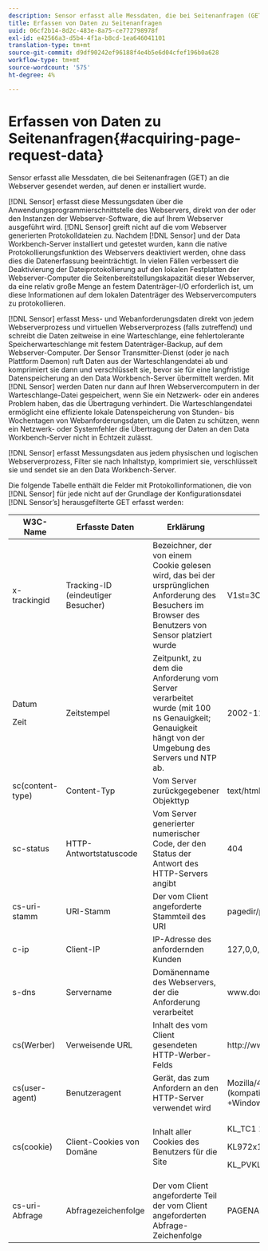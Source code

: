 ```yaml
---
description: Sensor erfasst alle Messdaten, die bei Seitenanfragen (GET) an die Webserver gesendet werden, auf denen er installiert wurde.
title: Erfassen von Daten zu Seitenanfragen
uuid: 06cf2b14-8d2c-483e-8a75-ce772798978f
exl-id: e42566a3-d5b4-4f1a-b8cd-1ea646041101
translation-type: tm+mt
source-git-commit: d9df90242ef96188f4e4b5e6d04cfef196b0a628
workflow-type: tm+mt
source-wordcount: '575'
ht-degree: 4%

---
```


# Erfassen von Daten zu Seitenanfragen{#acquiring-page-request-data}

Sensor erfasst alle Messdaten, die bei Seitenanfragen (GET) an die Webserver gesendet werden, auf denen er installiert wurde.

[!DNL Sensor] erfasst diese Messungsdaten über die Anwendungsprogrammierschnittstelle des Webservers, direkt von der oder den Instanzen der Webserver-Software, die auf Ihrem Webserver ausgeführt wird. [!DNL Sensor] greift nicht auf die vom Webserver generierten Protokolldateien zu. Nachdem [!DNL Sensor] und der Data Workbench-Server installiert und getestet wurden, kann die native Protokollierungsfunktion des Webservers deaktiviert werden, ohne dass dies die Datenerfassung beeinträchtigt. In vielen Fällen verbessert die Deaktivierung der Dateiprotokollierung auf den lokalen Festplatten der Webserver-Computer die Seitenbereitstellungskapazität dieser Webserver, da eine relativ große Menge an festem Datenträger-I/O erforderlich ist, um diese Informationen auf dem lokalen Datenträger des Webservercomputers zu protokollieren.

[!DNL Sensor] erfasst Mess- und Webanforderungsdaten direkt von jedem Webserverprozess und virtuellen Webserverprozess (falls zutreffend) und schreibt die Daten zeitweise in eine Warteschlange, eine fehlertolerante Speicherwarteschlange mit festem Datenträger-Backup, auf dem Webserver-Computer. Der Sensor Transmitter-Dienst (oder je nach Plattform Daemon) ruft Daten aus der Warteschlangendatei ab und komprimiert sie dann und verschlüsselt sie, bevor sie für eine langfristige Datenspeicherung an den Data Workbench-Server übermittelt werden. Mit [!DNL Sensor] werden Daten nur dann auf Ihren Webservercomputern in der Warteschlange-Datei gespeichert, wenn Sie ein Netzwerk- oder ein anderes Problem haben, das die Übertragung verhindert. Die Warteschlangendatei ermöglicht eine effiziente lokale Datenspeicherung von Stunden- bis Wochentagen von Webanforderungsdaten, um die Daten zu schützen, wenn ein Netzwerk- oder Systemfehler die Übertragung der Daten an den Data Workbench-Server nicht in Echtzeit zulässt.

[!DNL Sensor] erfasst Messungsdaten aus jedem physischen und logischen Webserverprozess, Filter sie nach Inhaltstyp, komprimiert sie, verschlüsselt sie und sendet sie an den Data Workbench-Server.

Die folgende Tabelle enthält die Felder mit Protokollinformationen, die von [!DNL Sensor] für jede nicht auf der Grundlage der Konfigurationsdatei [!DNL Sensor’s] herausgefilterte GET erfasst werden:

<table id="table_5F65474150EC41648B35D0B031FB9B15"> 
 <thead> 
  <tr> 
   <th colname="col1" class="entry"> W3C-Name </th> 
   <th colname="col2" class="entry"> Erfasste Daten </th> 
   <th colname="col3" class="entry"> Erklärung </th> 
   <th colname="col4" class="entry"> Erklärung </th> 
  </tr> 
 </thead>
 <tbody> 
  <tr> 
   <td colname="col1"> x-trackingid </td> 
   <td colname="col2"> Tracking-ID (eindeutiger Besucher) </td> 
   <td colname="col3"> Bezeichner, der von einem Cookie gelesen wird, das bei der ursprünglichen Anforderung des Besuchers im Browser des Benutzers von <span class="wintitle"> Sensor </span> platziert wurde </td> 
   <td colname="col4"> V1st=3C94007B4E01F9C2 </td> 
  </tr> 
  <tr> 
   <td colname="col1"> <p>Datum </p> <p>Zeit </p> </td> 
   <td colname="col2"> Zeitstempel </td> 
   <td colname="col3"> Zeitpunkt, zu dem die Anforderung vom Server verarbeitet wurde (mit 100 ns Genauigkeit; Genauigkeit hängt von der Umgebung des Servers und NTP ab. </td> 
   <td colname="col4"> 2002-11-21 17:21:45.123 </td> 
  </tr> 
  <tr> 
   <td colname="col1"> sc(content-type) </td> 
   <td colname="col2"> Content-Typ </td> 
   <td colname="col3"> Vom Server zurückgegebener Objekttyp </td> 
   <td colname="col4"> text/html </td> 
  </tr> 
  <tr> 
   <td colname="col1"> sc-status </td> 
   <td colname="col2"> HTTP-Antwortstatuscode </td> 
   <td colname="col3"> Vom Server generierter numerischer Code, der den Status der Antwort des HTTP-Servers angibt </td> 
   <td colname="col4"> 404 </td> 
  </tr> 
  <tr> 
   <td colname="col1"> cs-uri-stamm </td> 
   <td colname="col2"> URI-Stamm </td> 
   <td colname="col3"> Der vom Client angeforderte Stammteil des URI </td> 
   <td colname="col4"> <span class="filepath"> pagedir/page.asp  </span> </td> 
  </tr> 
  <tr> 
   <td colname="col1"> c-ip </td> 
   <td colname="col2"> Client-IP </td> 
   <td colname="col3"> IP-Adresse des anfordernden Kunden </td> 
   <td colname="col4"> 127,0,0,1 </td> 
  </tr> 
  <tr> 
   <td colname="col1"> s-dns </td> 
   <td colname="col2"> Servername </td> 
   <td colname="col3"> Domänenname des Webservers, der die Anforderung verarbeitet </td> 
   <td colname="col4"> <span class="filepath"> www.domain.com  </span> </td> 
  </tr> 
  <tr> 
   <td colname="col1"> cs(Werber) </td> 
   <td colname="col2"> Verweisende URL </td> 
   <td colname="col3"> Inhalt des vom Client gesendeten HTTP-Werber-Felds </td> 
   <td colname="col4"> <span class="filepath"> http://www.referringsite.com  </span> </td> 
  </tr> 
  <tr> 
   <td colname="col1"> cs(user-agent) </td> 
   <td colname="col2"> Benutzeragent </td> 
   <td colname="col3"> Gerät, das zum Anfordern an den HTTP-Server verwendet wird </td> 
   <td colname="col4"> Mozilla/4.0+(kompatibel;+MSIE+6.0; +Windows+NT+5.1) </td> 
  </tr> 
  <tr> 
   <td colname="col1"> cs(cookie) </td> 
   <td colname="col2"> Client-Cookies von Domäne </td> 
   <td colname="col3"> Inhalt aller Cookies des Benutzers für die Site </td> 
   <td colname="col4"> <p>KL_TC1 1038058778312 </p> <p>KL972x1038058778312282052 </p> <p>KL_PVKL972 0 </p> </td> 
  </tr> 
  <tr> 
   <td colname="col1"> cs-uri-Abfrage </td> 
   <td colname="col2"> Abfragezeichenfolge </td> 
   <td colname="col3"> Der vom Client angeforderte Teil der vom Client angeforderten Abfrage-Zeichenfolge </td> 
   <td colname="col4"> PAGENAME=dynamic1&amp;link=3001 </td> 
  </tr> 
 </tbody> 
</table>
